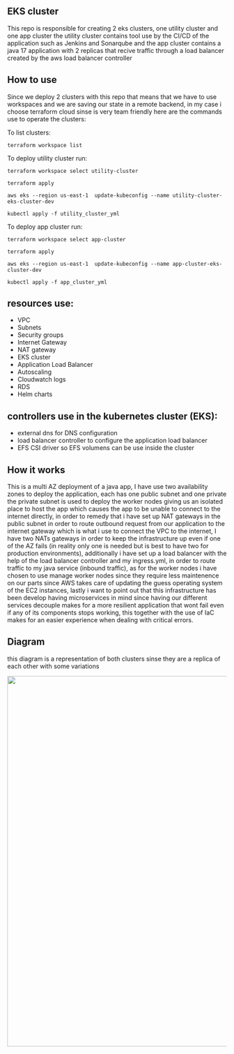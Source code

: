 ## EKS cluster

This repo is responsible for creating 2 eks clusters, one utility cluster and one app cluster
the utility cluster contains tool use by the CI/CD of the application such as Jenkins and Sonarqube
and the app cluster contains a java 17 application with 2 replicas that recive traffic through a load
balancer created by the aws load balancer controller

## How to use

Since we deploy 2 clusters with this repo that means that we have to use workspaces and we are
saving our state in a remote backend, in my case i choose terraform cloud sinse is very team friendly
here are the commands use to operate the clusters:

To list clusters:

```terraform workspace list```

To deploy utility cluster run:

```terraform workspace select utility-cluster```

```terraform apply```

```aws eks --region us-east-1  update-kubeconfig --name utility-cluster-eks-cluster-dev```

```kubectl apply -f utility_cluster_yml```

To deploy app cluster run:

```terraform workspace select app-cluster```

```terraform apply```

```aws eks --region us-east-1  update-kubeconfig --name app-cluster-eks-cluster-dev```

```kubectl apply -f app_cluster_yml```

## resources use:

- VPC
- Subnets
- Security groups
- Internet Gateway
- NAT gateway
- EKS cluster
- Application Load Balancer
- Autoscaling
- Cloudwatch logs
- RDS
- Helm charts

## controllers use in the kubernetes cluster (EKS):

- external dns for DNS configuration
- load balancer controller to configure the application load balancer
- EFS CSI driver so EFS volumens can be use inside the cluster

## How it works 

This is a multi AZ deployment of a java app, I have use two availability zones to deploy the application, each has one public subnet and one private the private subnet is used to deploy the worker nodes giving us an isolated place to host the app which causes the app to be unable to connect to the internet directly, in order to remedy that i have set up NAT gateways in the public subnet in order to route outbound request from our application to the internet gateway which is what i use to connect the VPC to the internet, I have two NATs gateways in order to keep the infrastructure up even if one of the AZ fails (in reality only one is needed but is best to have two for production environments), additionally i have set up a load balancer with the help of the load balancer controller and my ingress.yml, in order to route traffic to my java service (inbound traffic), as for the worker nodes i have chosen to use manage worker nodes since they require less maintenence on our parts since AWS takes care of updating the guess operating system of the EC2 instances, lastly i want to point out that this infrastructure has been develop having microservices in mind since having our different services decouple makes for a more resilient application that wont fail even if any of its components stops working, this together with the use of IaC makes for an easier experience when dealing with critical errors.

## Diagram

this diagram is a representation of both clusters sinse they are a replica of each other with some variations

<img src="./images/eksClusterMERN.png" width="850"/>